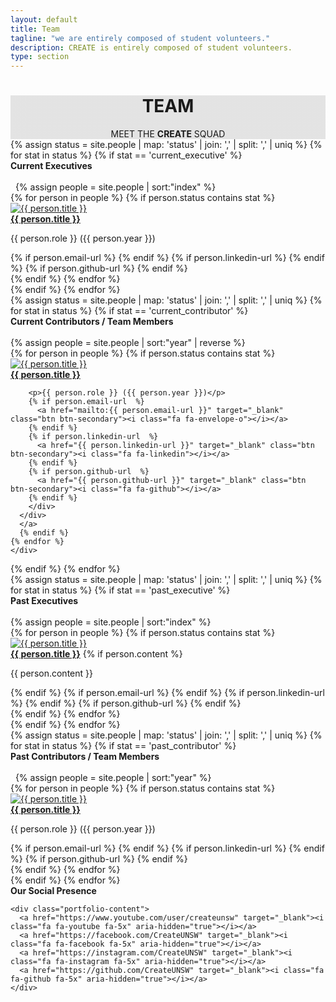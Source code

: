 ```yaml
---
layout: default
title: Team
tagline: "we are entirely composed of student volunteers."
description: CREATE is entirely composed of student volunteers.
type: section
---
```


<style type="text/css">
.team-cover {
  background-image: linear-gradient( rgba(0, 0, 0, 0.1), rgba(0, 0, 0, 0.1) ), url(https://scontent-syd2-1.xx.fbcdn.net/v/t1.0-9/14568197_657783307730461_165885174753342049_n.jpg?oh=2883a74caaea7d244e993f4e02abea9f&oe=593C5AB3);
}
</style>

<div class="jumbotron general-cover team-cover" >
  <div class="wrapper">
    <center>
      <h1><b>TEAM</b></h1>
      <span>MEET THE <b>CREATE</b> SQUAD</span>
    </center>
  </div>
</div>


<!---- CURRENT EXECUTIVES ---->
<div class="wrapper">
{% assign status =  site.people | map: 'status' | join: ','  | split: ',' | uniq %}
{% for stat in status %}
  {% if stat == 'current_executive' %}
  <div class="postBody">
    <div class="manual-post">
      <div class="manual manual-title" id="{{ stat }}">
        <i class="fa fa-user fa-lg" aria-hidden="true"></i>
        <strong>Current Executives</strong>
      </div>
    </div><br>
    {% assign people = site.people | sort:"index" %}
    <div class="product-pod">
    {% for person in people %}
      {% if person.status contains stat %}
      <a href="{{ site.baseurl }}{{ person.url }}">
      <div class="card" >
        <img src="{{ person.face-url }}" alt="{{ person.title }}">
        <div class="profile-container">
        <b><a href="{{ site.baseurl }}{{ person.url }}">{{ person.title }}</a></b>
        <p>{{ person.role }} ({{ person.year }})</p>
        {% if person.email-url  %}
          <a href="mailto:{{ person.email-url }}" target="_blank" class="btn btn-secondary"><i class="fa fa-envelope-o"></i></a>
        {% endif %}
        {% if person.linkedin-url  %}
          <a href="{{ person.linkedin-url }}" target="_blank" class="btn btn-secondary"><i class="fa fa-linkedin"></i></a>
        {% endif %}
        {% if person.github-url  %}
          <a href="{{ person.github-url }}" target="_blank" class="btn btn-secondary"><i class="fa fa-github"></i></a>
        {% endif %}
        </div>
      </div>
      </a>
      {% endif %}
    {% endfor %}
    </div>
  </div>
  {% endif %}
{% endfor %}
</div>

<!---- CURRENT CONTRIBUTORS ---->
<div class="wrapper">
{% assign status =  site.people | map: 'status' | join: ','  | split: ',' | uniq %}
{% for stat in status %}
  {% if stat == 'current_contributor' %}
  <div class="postBody">
    <div class="manual-post">
      <div class="manual manual-title" id="{{ stat }}">
        <i class="fa fa-user fa-lg" aria-hidden="true"></i>
        <strong>Current Contributors / Team Members</strong>
      </div>
    </div><br>
    {% assign people = site.people | sort:"year" | reverse %}
    <div class="product-pod">
    {% for person in people %}
      {% if person.status contains stat %}
      <a href="{{ site.baseurl }}{{ person.url }}">
      <div class="card" >
        <img src="{{ person.face-url }}" alt="{{ person.title }}">
        <div class="profile-container">
        <b><a href="{{ site.baseurl }}{{ person.url }}">{{ person.title }}</a></b>

        <p>{{ person.role }} ({{ person.year }})</p>
        {% if person.email-url  %}
          <a href="mailto:{{ person.email-url }}" target="_blank" class="btn btn-secondary"><i class="fa fa-envelope-o"></i></a>
        {% endif %}
        {% if person.linkedin-url  %}
          <a href="{{ person.linkedin-url }}" target="_blank" class="btn btn-secondary"><i class="fa fa-linkedin"></i></a>
        {% endif %}
        {% if person.github-url  %}
          <a href="{{ person.github-url }}" target="_blank" class="btn btn-secondary"><i class="fa fa-github"></i></a>
        {% endif %}
        </div>
      </div>
      </a>
      {% endif %}
    {% endfor %}
    </div>
  </div>
  {% endif %}
{% endfor %}
</div>



<!---- PAST EXECUTIVES ---->
<div class="wrapper">
{% assign status =  site.people | map: 'status' | join: ','  | split: ',' | uniq %}
{% for stat in status %}
  {% if stat == 'past_executive' %}
  <div class="postBody">
    <div class="manual-post">
      <div class="manual manual-title" id="{{ stat }}">
        <i class="fa fa-user fa-lg" aria-hidden="true"></i>
        <strong>Past Executives</strong>
      </div>
    </div><br>
    {% assign people = site.people | sort:"index" %}
    <div class="product-pod">
    {% for person in people %}
      {% if person.status contains stat %}
      <a href="{{ site.baseurl }}{{ person.url }}">
      <div class="card" >
        <img src="{{ person.face-url }}" alt="{{ person.title }}">
        <div class="profile-container">
        <b><a href="{{ site.baseurl }}{{ person.url }}">{{ person.title }}</a></b>
        {% if person.content %}
          <p>{{ person.content }}</p>
        {% endif %}
        {% if person.email-url  %}
          <a href="mailto:{{ person.email-url }}" target="_blank" class="btn btn-secondary"><i class="fa fa-envelope-o"></i></a>
        {% endif %}
        {% if person.linkedin-url  %}
          <a href="{{ person.linkedin-url }}" target="_blank" class="btn btn-secondary"><i class="fa fa-linkedin"></i></a>
        {% endif %}
        {% if person.github-url  %}
          <a href="{{ person.github-url }}" target="_blank" class="btn btn-secondary"><i class="fa fa-github"></i></a>
        {% endif %}
        </div>
      </div>
      </a>
      {% endif %}
    {% endfor %}
    </div>
  </div>
  {% endif %}
{% endfor %}
</div>


<!---- PAST CONTRIBUTORS ---->
<div class="wrapper">
{% assign status =  site.people | map: 'status' | join: ','  | split: ',' | uniq %}
{% for stat in status %}
  {% if stat == 'past_contributor' %}
  <div class="postBody">
    <div class="manual-post">
      <div class="manual manual-title" id="{{ stat }}">
        <i class="fa fa-user fa-lg" aria-hidden="true"></i>
        <strong>Past Contributors / Team Members</strong>
      </div>
    </div><br>
    {% assign people = site.people | sort:"year" %}
    <div class="product-pod">
    {% for person in people %}
      {% if person.status contains stat %}
      <a href="{{ site.baseurl }}{{ person.url }}">
      <div class="card" >
        <img src="{{ person.face-url }}" alt="{{ person.title }}">
        <div class="profile-container">
        <b><a href="{{ site.baseurl }}{{ person.url }}">{{ person.title }}</a></b>
        <p>{{ person.role }} ({{ person.year }})</p>
        {% if person.email-url  %}
          <a href="mailto:{{ person.email-url }}" target="_blank" class="btn btn-secondary"><i class="fa fa-envelope-o"></i></a>
        {% endif %}
        {% if person.linkedin-url  %}
          <a href="{{ person.linkedin-url }}" target="_blank" class="btn btn-secondary"><i class="fa fa-linkedin"></i></a>
        {% endif %}
        {% if person.github-url  %}
          <a href="{{ person.github-url }}" target="_blank" class="btn btn-secondary"><i class="fa fa-github"></i></a>
        {% endif %}
        </div>
      </div>
      </a>
      {% endif %}
    {% endfor %}
    </div>
  </div>
  {% endif %}
{% endfor %}
</div>


<div class="wrapper">
  <div class="manual-post">
    <div class="manual manual-title">
      <i class="fa fa-share-square-o fa-lg" aria-hidden="true"></i>
      <strong>Our Social Presence</strong>
    </div>

    <div class="portfolio-content">
      <a href="https://www.youtube.com/user/createunsw" target="_blank"><i class="fa fa-youtube fa-5x" aria-hidden="true"></i></a>
      <a href="https://facebook.com/CreateUNSW" target="_blank"><i class="fa fa-facebook fa-5x" aria-hidden="true"></i></a>
      <a href="https://instagram.com/CreateUNSW" target="_blank"><i class="fa fa-instagram fa-5x" aria-hidden="true"></i></a>
      <a href="https://github.com/CreateUNSW" target="_blank"><i class="fa fa-github fa-5x" aria-hidden="true"></i></a>
    </div>
  </div>
</div>
